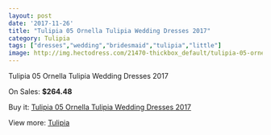 ```yaml
---
layout: post
date: '2017-11-26'
title: "Tulipia 05 Ornella Tulipia Wedding Dresses 2017"
category: Tulipia
tags: ["dresses","wedding","bridesmaid","tulipia","little"]
image: http://img.hectodress.com/21470-thickbox_default/tulipia-05-ornella-tulipia-wedding-dresses-2013.jpg
---
```

Tulipia 05 Ornella Tulipia Wedding Dresses 2017

On Sales: **$264.48**
<a href="https://www.hectodress.com/tulipia/9972-tulipia-05-ornella-tulipia-wedding-dresses-2013.html"><amp-img layout="responsive" width="600" height="600" src="//img.hectodress.com/21470-thickbox_default/tulipia-05-ornella-tulipia-wedding-dresses-2013.jpg" alt="Tulipia 05 Ornella Tulipia Wedding Dresses 2017 0" /></a>
<a href="https://www.hectodress.com/tulipia/9972-tulipia-05-ornella-tulipia-wedding-dresses-2013.html"><amp-img layout="responsive" width="600" height="600" src="//img.hectodress.com/21471-thickbox_default/tulipia-05-ornella-tulipia-wedding-dresses-2013.jpg" alt="Tulipia 05 Ornella Tulipia Wedding Dresses 2017 1" /></a>

Buy it: [Tulipia 05 Ornella Tulipia Wedding Dresses 2017](https://www.hectodress.com/tulipia/9972-tulipia-05-ornella-tulipia-wedding-dresses-2013.html "Tulipia 05 Ornella Tulipia Wedding Dresses 2017")

View more: [Tulipia](https://www.hectodress.com/166-tulipia "Tulipia")